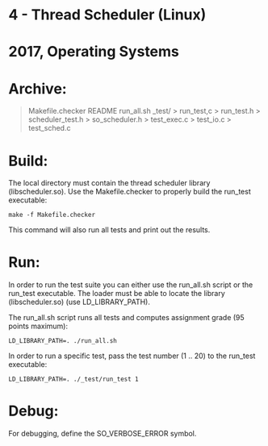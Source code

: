 #
#  4 - Thread Scheduler (Linux)
#
#  2017, Operating Systems
#

# Archive:

> Makefile.checker
> README
> run_all.sh
> _test/
	> run_test,c
	> run_test.h
	> scheduler_test.h
	> so_scheduler.h
	> test_exec.c
	> test_io.c
	> test_sched.c

# Build:

The local directory must contain the thread scheduler library
(libscheduler.so). Use the Makefile.checker to properly build the run_test
executable:

	make -f Makefile.checker

This command will also run all tests and print out the results.

# Run:

In order to run the test suite you can either use the run_all.sh script or
the run_test executable. The loader must be able to locate the library
(libscheduler.so) (use LD_LIBRARY_PATH).

The run_all.sh script runs all tests and computes assignment grade (95 points
maximum):

	LD_LIBRARY_PATH=. ./run_all.sh

In order to run a specific test, pass the test number (1 .. 20) to the run_test
executable:

	LD_LIBRARY_PATH=. ./_test/run_test 1

# Debug:

For debugging, define the SO_VERBOSE_ERROR symbol.

